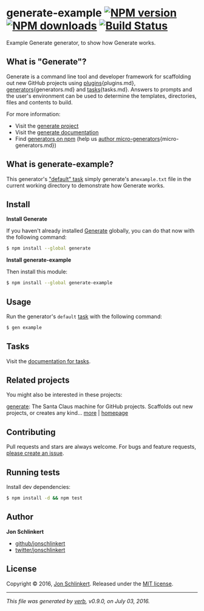 # generate-example [![NPM version](https://img.shields.io/npm/v/generate-example.svg?style=flat)](https://www.npmjs.com/package/generate-example) [![NPM downloads](https://img.shields.io/npm/dm/generate-example.svg?style=flat)](https://npmjs.org/package/generate-example) [![Build Status](https://img.shields.io/travis/generate/generate-example.svg?style=flat)](https://travis-ci.org/generate/generate-example)

Example Generate generator, to show how Generate works.

## What is "Generate"?

Generate is a command line tool and developer framework for scaffolding out new GitHub projects using [plugins](https://github.com/generate/generate/blob/master/docs/){plugins.md}, [generators](https://github.com/generate/generate/blob/master/docs/){generators.md} and [tasks](https://github.com/generate/generate/blob/master/docs/){tasks.md}. Answers to prompts and the user's environment can be used to determine the templates, directories, files and contents to build.

For more information:

* Visit the [generate project](https://github.com/generate/generate)
* Visit the [generate documentation](https://github.com/generate/generate/blob/master/docs/)
* Find [generators on npm](https://www.npmjs.com/browse/keyword/generate-generator) (help us [author micro-generators](https://github.com/generate/generate/blob/master/docs/){micro-generators.md})

## What is generate-example?

This generator's ["default" task](https://github.com/generate/generate/blob/master/docs/generators.md#cli-default-task) simply generate's an`example.txt` file in the current working directory to demonstrate how Generate works.

## Install

**Install Generate**

If you haven't already installed [Generate](https://github.com/generate/generate) globally, you can do that now with the following command:

```sh
$ npm install --global generate
```

**Install generate-example**

Then install this module:

```sh
$ npm install --global generate-example
```

## Usage

Run the generator's `default` [task](https://github.com/generate/generate/blob/master/docs/tasks.md#default-task) with the following command:

```sh
$ gen example
```

## Tasks

Visit the [documentation for tasks](https://github.com/generate/generate/blob/master/docs/tasks.md).

## Related projects

You might also be interested in these projects:

[generate](https://www.npmjs.com/package/generate): The Santa Claus machine for GitHub projects. Scaffolds out new projects, or creates any kind… [more](https://github.com/generate/generate) | [homepage](https://github.com/generate/generate "The Santa Claus machine for GitHub projects. Scaffolds out new projects, or creates any kind of required file or document from any given templates or source materials.")

## Contributing

Pull requests and stars are always welcome. For bugs and feature requests, [please create an issue](../../issues/new).

## Running tests

Install dev dependencies:

```sh
$ npm install -d && npm test
```

## Author

**Jon Schlinkert**

* [github/jonschlinkert](https://github.com/jonschlinkert)
* [twitter/jonschlinkert](http://twitter.com/jonschlinkert)

## License

Copyright © 2016, [Jon Schlinkert](https://github.com/jonschlinkert).
Released under the [MIT license](https://github.com/generate/generate-example/blob/master/LICENSE).

***

_This file was generated by [verb](https://github.com/verbose/verb), v0.9.0, on July 03, 2016._